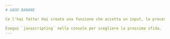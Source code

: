 ```yaml
---
# UAOO BANANE

Ce l'hai fatta! Hai creato una funzione che accetta un input, lo processa, e fornisce un output.

Esegui `javascripting` nella console per scegliere la prossima sfida.
---
```

